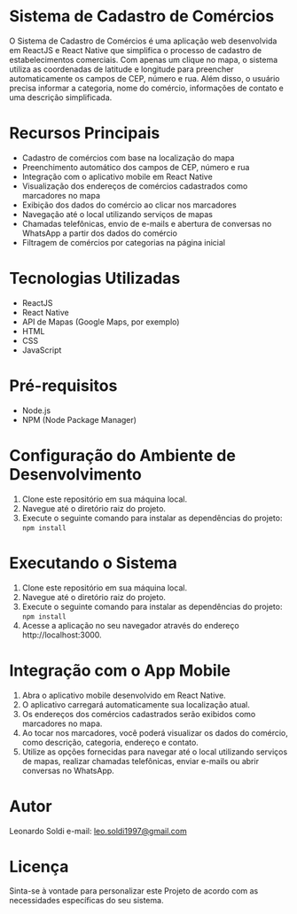 # Sistema de Cadastro de Comércios

O Sistema de Cadastro de Comércios é uma aplicação web desenvolvida em ReactJS e React Native que simplifica o processo de cadastro de estabelecimentos comerciais. Com apenas um clique no mapa, o sistema utiliza as coordenadas de latitude e longitude para preencher automaticamente os campos de CEP, número e rua. Além disso, o usuário precisa informar a categoria, nome do comércio, informações de contato e uma descrição simplificada.

# Recursos Principais
<ul>
  <li>Cadastro de comércios com base na localização do mapa</li>
  <li>Preenchimento automático dos campos de CEP, número e rua</li>
  <li>Integração com o aplicativo mobile em React Native</li>
  <li>Visualização dos endereços de comércios cadastrados como marcadores no mapa</li>
  <li>Exibição dos dados do comércio ao clicar nos marcadores</li>
  <li>Navegação até o local utilizando serviços de mapas</li>
  <li>Chamadas telefônicas, envio de e-mails e abertura de conversas no WhatsApp a partir dos dados do comércio</li>
  <li>Filtragem de comércios por categorias na página inicial</li>
</ul>

# Tecnologias Utilizadas
<ul>
  <li>ReactJS</li>
  <li>React Native</li>
  <li>API de Mapas (Google Maps, por exemplo)</li>
  <li>HTML</li>
  <li>CSS</li>
  <li>JavaScript</li>
</ul>

# Pré-requisitos
<ul>
  <li>Node.js</li>
  <li>NPM (Node Package Manager)</li>
</ul>

# Configuração do Ambiente de Desenvolvimento
<ol>
  <li>Clone este repositório em sua máquina local.</li>
  <li>Navegue até o diretório raiz do projeto.</li>
  <li>Execute o seguinte comando para instalar as dependências do projeto:
      <code class="!whitespace-pre hljs">npm install</code>
  </li>
</ol>

# Executando o Sistema
<ol>
  <li>Clone este repositório em sua máquina local.</li>
  <li>Navegue até o diretório raiz do projeto.</li>
  <li>Execute o seguinte comando para instalar as dependências do projeto:
      <code class="!whitespace-pre hljs">npm install</code>
  </li>
  <li>Acesse a aplicação no seu navegador através do endereço http://localhost:3000.</li>
</ol>

# Integração com o App Mobile
<ol>
  <li>Abra o aplicativo mobile desenvolvido em React Native.</li>
  <li>O aplicativo carregará automaticamente sua localização atual.</li>
  <li>Os endereços dos comércios cadastrados serão exibidos como marcadores no mapa.</li>
  <li>Ao tocar nos marcadores, você poderá visualizar os dados do comércio, como descrição, categoria, endereço e contato.</li>
  <li>Utilize as opções fornecidas para navegar até o local utilizando serviços de mapas, realizar chamadas telefônicas, enviar e-mails ou abrir conversas no WhatsApp.</li>
</ol>

# Autor
Leonardo Soldi
e-mail: leo.soldi1997@gmail.com

# Licença
Sinta-se à vontade para personalizar este Projeto de acordo com as necessidades específicas do seu sistema.







